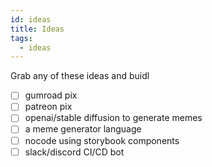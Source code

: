 ```yaml
---
id: ideas
title: Ideas
tags:
  - ideas
---
```


Grab any of these ideas and buidl

- [ ] gumroad pix
- [ ] patreon pix
- [ ] openai/stable diffusion to generate memes
- [ ] a meme generator language
- [ ] nocode using storybook components
- [ ] slack/discord CI/CD bot